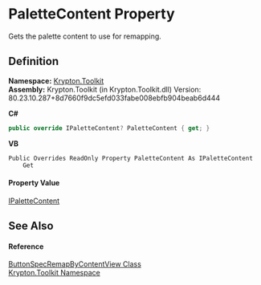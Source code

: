 # PaletteContent Property


Gets the palette content to use for remapping.



## Definition
**Namespace:** <a href="79d2eac2-21f4-54ff-7552-b20c33c30600.md">Krypton.Toolkit</a>  
**Assembly:** Krypton.Toolkit (in Krypton.Toolkit.dll) Version: 80.23.10.287+8d7660f9dc5efd033fabe008ebfb904beab6d444

**C#**
``` C#
public override IPaletteContent? PaletteContent { get; }
```
**VB**
``` VB
Public Overrides ReadOnly Property PaletteContent As IPaletteContent
	Get
```



#### Property Value
<a href="f2a5541d-c7c1-2c4b-162d-a4616ecccc95.md">IPaletteContent</a>

## See Also


#### Reference
<a href="1565f115-ed97-640a-0b25-aca9e284485d.md">ButtonSpecRemapByContentView Class</a>  
<a href="79d2eac2-21f4-54ff-7552-b20c33c30600.md">Krypton.Toolkit Namespace</a>  
